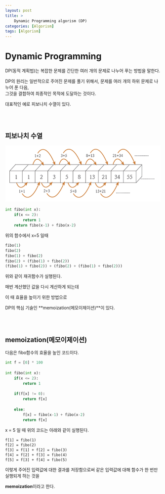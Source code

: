 ```yaml
---
layout: post
title: >
    Dynamic Programming algorism (DP)
categories: [Algorism]
tags: [Algorism]
---
```



# Dynamic Programming

DP(동적 계획법)는 복잡한 문제를 간단한 여러 개의 문제로 나누어 푸는 방법을 말한다.  

DP의 원리는 일반적으로 주어진 문제를 풀기 위해서, 문제를 여러 개의 하위 문제로 나누어 푼 다음,  
그것을 결합하여 최종적인 목적에 도달하는 것이다.  

대표적인 예로 피보나치 수열이 있다.  

<br/>
<br/>

## 피보나치 수열


![img](/assets/img/dp/1.png)  


```python
int fibo(int x):
    if(x <= 2):
        return 1
    return fibo(x-1) + fibo(x-2)
```

위의 함수에서 x=5 일때  

```python
fibo(1)
fibo(2)
fibo(1) + fibo(2)
fibo(2) + (fibo(1) + fibo(2))  
(fibo(1) + fibo(2)) + (fibo(2) + (fibo(1) + fibo(2)))  
```

위와 같이 재귀함수가 실행된다.  

매번 계산했던 값을 다시 계산하게 되는데  

이 때 효율을 높이기 위한 방법으로  

DP의 핵심 기술인 **memoization(메모이제이션)**이 있다.  

<br/>
<br/>

## memoization(메모이제이션)

다음은 fibo함수의 효율을 높인 코드이다.  

```python
int f = [0] * 100

int fibo(int x):
    if(x <= 2):
        return 1

    if(f[x] != 0):
        return f[x]

    else:
        f[x] = fibo(x-1) + fibo(x-2)
        return f[x]
```

x = 5 일 때 위의 코드는 아래와 같이 실행된다.  

    f[1] = fibo(1)
    f[2] = fibo(2)
    f[3] = f[1] + f[2] = fibo(3)
    f[4] = f[2] + f[3] = fibo(4)
    f[5] = f[3] + f[4] = fibo(5)

이렇게 주어진 입력값에 대한 결과를 저장함으로써 같은 입력값에 대해 함수가 한 번만 실행되게 하는 것을  

**memoization**이라고 한다.